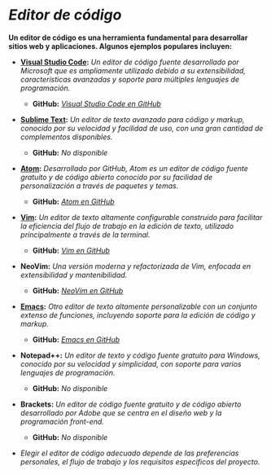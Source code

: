 <!-- Author: Daniel Benjamin Perez Morales -->
<!-- GitHub: https://github.com/DanielPerezMoralesDev13 -->
<!-- Email: danielperezdev@proton.me -->

# ***Editor de código***

**Un editor de código es una herramienta fundamental para desarrollar sitios web y aplicaciones. Algunos ejemplos populares incluyen:**

- **[Visual Studio Code](https://code.visualstudio.com/ "https://code.visualstudio.com/"):** *Un editor de código fuente desarrollado por Microsoft que es ampliamente utilizado debido a su extensibilidad, características avanzadas y soporte para múltiples lenguajes de programación.*
  - **GitHub:** *[Visual Studio Code en GitHub](https://github.com/microsoft/vscode "https://github.com/microsoft/vscode")*

- **[Sublime Text](https://www.sublimetext.com/ "https://www.sublimetext.com/"):** *Un editor de texto avanzado para código y markup, conocido por su velocidad y facilidad de uso, con una gran cantidad de complementos disponibles.*
  - **GitHub:** *No disponible*

- **[Atom](https://atom.io/ "https://atom.io/"):** *Desarrollado por GitHub, Atom es un editor de código fuente gratuito y de código abierto conocido por su facilidad de personalización a través de paquetes y temas.*
  - **GitHub:** *[Atom en GitHub](https://github.com/atom/atom "https://github.com/atom/atom")*

- **[Vim](https://www.vim.org/ "https://www.vim.org/"):** *Un editor de texto altamente configurable construido para facilitar la eficiencia del flujo de trabajo en la edición de texto, utilizado principalmente a través de la terminal.*
  - **GitHub:** *[Vim en GitHub](https://github.com/vim/vim "https://github.com/vim/vim")*

- **NeoVim:** *Una versión moderna y refactorizada de Vim, enfocada en extensibilidad y mantenibilidad.*
  - **GitHub:** *[NeoVim en GitHub](https://github.com/neovim/neovim "https://github.com/neovim/neovim")*

- **[Emacs](https://www.gnu.org/software/emacs/ "https://www.gnu.org/software/emacs/"):** *Otro editor de texto altamente personalizable con un conjunto extenso de funciones, incluyendo soporte para la edición de código y markup.*
  - **GitHub:** *[Emacs en GitHub](https://github.com/emacs-mirror/emacs "https://github.com/emacs-mirror/emacs")*

- **Notepad++:** *Un editor de texto y código fuente gratuito para Windows, conocido por su velocidad y simplicidad, con soporte para varios lenguajes de programación.*
  - **GitHub:** *No disponible*

- **Brackets:** *Un editor de código fuente gratuito y de código abierto desarrollado por Adobe que se centra en el diseño web y la programación front-end.*
  - **GitHub:** *No disponible*

- *Elegir el editor de código adecuado depende de las preferencias personales, el flujo de trabajo y los requisitos específicos del proyecto.*
